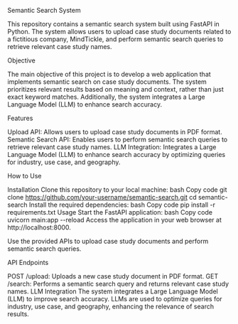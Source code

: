 Semantic Search System

This repository contains a semantic search system built using FastAPI in Python. The system allows users to upload case study documents related to a fictitious company, MindTickle, and perform semantic search queries to retrieve relevant case study names.

Objective

The main objective of this project is to develop a web application that implements semantic search on case study documents. The system prioritizes relevant results based on meaning and context, rather than just exact keyword matches. Additionally, the system integrates a Large Language Model (LLM) to enhance search accuracy.

Features

Upload API: Allows users to upload case study documents in PDF format.
Semantic Search API: Enables users to perform semantic search queries to retrieve relevant case study names.
LLM Integration: Integrates a Large Language Model (LLM) to enhance search accuracy by optimizing queries for industry, use case, and geography.

How to Use

Installation
Clone this repository to your local machine:
bash
Copy code
git clone https://github.com/your-username/semantic-search.git
cd semantic-search
Install the required dependencies:
bash
Copy code
pip install -r requirements.txt
Usage
Start the FastAPI application:
bash
Copy code
uvicorn main:app --reload
Access the application in your web browser at http://localhost:8000.

Use the provided APIs to upload case study documents and perform semantic search queries.

API Endpoints

POST /upload: Uploads a new case study document in PDF format.
GET /search: Performs a semantic search query and returns relevant case study names.
LLM Integration
The system integrates a Large Language Model (LLM) to improve search accuracy. LLMs are used to optimize queries for industry, use case, and geography, enhancing the relevance of search results.

